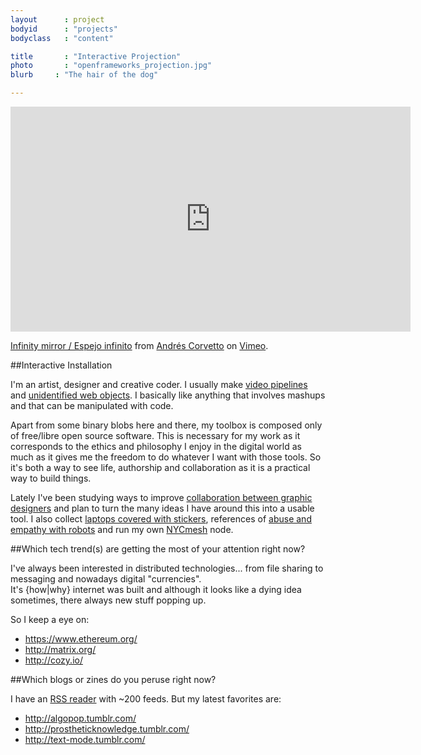 ```yaml
---
layout      : project
bodyid      : "projects"
bodyclass   : "content"

title       : "Interactive Projection"
photo       : "openframeworks_projection.jpg"
blurb     : "The hair of the dog"

---
```


<iframe src="https://player.vimeo.com/video/45364766" width="640" height="360" frameborder="0" webkitallowfullscreen mozallowfullscreen allowfullscreen></iframe>
<p><a href="https://vimeo.com/45364766">Infinity mirror / Espejo infinito</a> from <a href="https://vimeo.com/acorv">Andr&eacute;s Corvetto</a> on <a href="https://vimeo.com">Vimeo</a>.</p>

##Interactive Installation

I'm an artist, designer and creative coder. I usually make [video pipelines](https://www.youtube.com/channel/UC64gD1NN-GE_tfd0swtxcOA) and [unidentified web objects](http://lovemachine.cc/). 
I basically like anything that involves mashups and that can be manipulated with code.

Apart from some binary blobs here and there, my toolbox is composed only of free/libre open source software. 
This is necessary for my work as it corresponds to the ethics and philosophy I enjoy in the digital world as much as it gives me the freedom to do whatever I want with those tools. 
So it's both a way to see life, authorship and collaboration as it is a practical way to build things.
 
Lately I've been studying ways to improve [collaboration between graphic designers](http://p.xuv.be/collaborative-tools-for-designers-part-1) and plan to turn the many ideas I have around this into a usable tool.
I also collect [laptops covered with stickers](https://instagram.com/xuvgram/), references of [abuse and empathy with robots](http://slapmybot.tumblr.com/) and run my own [NYCmesh](http://nycmesh.net) node.
 

##Which tech trend(s) are getting the most of your attention right now?

I've always been interested in distributed technologies... from file sharing to messaging and nowadays digital "currencies".  
It's {how|why} internet was built and although it looks like a dying idea sometimes, there always new stuff popping up.

So I keep a eye on:

- <https://www.ethereum.org/>
- <http://matrix.org/>
- <http://cozy.io/>


##Which blogs or zines do you peruse right now?

I have an [RSS reader](https://tt-rss.org/gitlab/fox/tt-rss) with ~200 feeds.
But my latest favorites are:

- <http://algopop.tumblr.com/>
- <http://prostheticknowledge.tumblr.com/>
- <http://text-mode.tumblr.com/>